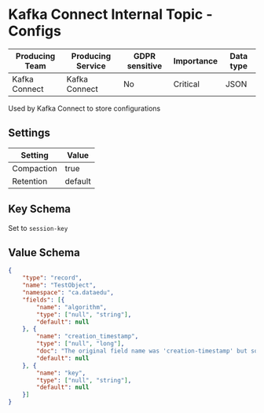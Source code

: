 # Kafka Connect Internal Topic - Configs

| Producing Team | Producing Service | GDPR sensitive | Importance | Data type |
|----------------|-------------------|----------------|------------|-----------|
| Kafka Connect  | Kafka Connect     | No             | Critical   | JSON      |

Used by Kafka Connect to store configurations

## Settings

| Setting    | Value   |
|------------|---------|
| Compaction | true    |
| Retention  | default |

## Key Schema

Set to `session-key`

## Value Schema
```json lines
{
    "type": "record",
    "name": "TestObject",
    "namespace": "ca.dataedu",
    "fields": [{
        "name": "algorithm",
        "type": ["null", "string"],
        "default": null
    }, {
        "name": "creation_timestamp",
        "type": ["null", "long"],
        "doc": "The original field name was 'creation-timestamp' but some characters is not accepted in the field name of Avro record",
        "default": null
    }, {
        "name": "key",
        "type": ["null", "string"],
        "default": null
    }]
}
```